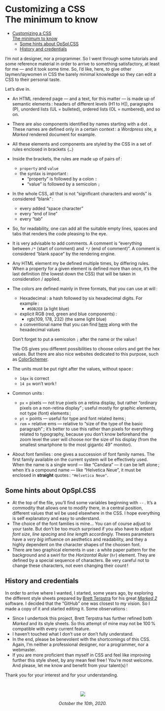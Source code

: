 # Customizing a CSS<br>The minimum to know
<!--ts-->
* [Customizing a CSS<br>The minimum to know](#customizing-a-cssthe-minimum-to-know)
   * [Some hints about OpSpl.CSS](#some-hints-about-opsplcss)
   * [History and credentials](#history-and-credentials)

<!-- Created by https://github.com/ekalinin/github-markdown-toc -->
<!-- Added by: runner, at: Tue Jul 19 15:09:42 UTC 2022 -->

<!--te-->
I’m not a designer, nor a programmer. So I went through some tutorials and some reference material in order to arrive to something satisfactory, at least for me — and it took some time. So, I’d like, here, to give other laymen/laywomen in CSS the barely minimal knowledge so they can edit a CSS to their personal taste.

Let’s dive in.

* An HTML rendered page — and a text, for this matter — is made up of semantic elements : headers of different levels (H1 to H]), paragraphs (P), unorderd lists (UL = bulleted), ordered lists (OL = numbered), and so on.

* There are also components identified by names starting with a dot `.` These names are defined only in a certain context : a *Wordpress* site, a *Marked* rendered document for example.

* All these elements and components are styled by the CSS in a set of rules enclosed in brackets `{…}`

* Inside the brackets, the rules are made up of pairs of :
	* `property` and `value`
	* the syntax is important :
		* “property” is followed by a colon `:`
		* “value” is followed by a semicolon `;`
	
* In the whole CSS, all that is not “significant characters and words” is considered “blank” :
	* every added “space character”
	* every “end of line”
	* every “tab”
	
* So, for readability, one can add all the suitable empty lines, spaces and tabs that renders the code pleasing to the eye.

* It is very advisable to add comments. A comment is “everything between `/*` (start of  comment) and  `*/` (end of comment)”. A comment is considered “blank space“ by the rendering engine.

* Any HTML element my be defined multiple times, by differing rules. When a property for a given element is defined more than once, it’s the last definition (the lowest down the CSS) that will be taken in consideration / applied.

* The colors are defined mainly in three formats, that you can use at will :

  * Hexadecimal : a hash followed by six hexadecimal digits. For example :
    * `#6DB2E8` (a light blue)
  * explicit RGB (red, green and blue components) :
    * rgb(109, 178, 232) (the same light blue)
  * a conventional name that you can find [here](https://www.colorschemer.com/color-names/) along with the hexadecimal values

  Don’t forget to put a semicolon `;` after the name or the value !

  The OS gives you different possibilities to choose colors and get the hex values. But there are also nice websites dedicated to this purpose, such as [ColorSchemer](https://www.colorschemer.com/).

* The units must be put right after the values, without space :

  * `14px` is correct
  * `14 px` won’t work !

* Common units :

  * `px` = pixels — not true pixels on a retina display, but rather “ordinary pixels on a non-retina display” ; useful mostly for graphic elements, not type (font) elements ;
  * `pt` = points — useful for type and font related items ;
  * `rem` = relative ems — relative to “size of the type of the basic paragraph” ; it’s better to use this rather than pixels for everything related to typography, because you don’t know beforehand the zoom level the user will choose nor the size of his display (from the smallest smartphone to the most gigantic 49" monitor).

* About font families : one gives a succession of font family names. The first family available on the current system will be effectively used. When the name is a single word — like “Candara” — it can be left alone ; when it’s a compound name — like “Helvetica Neue”, it must be enclosed in **straight** quotes : `"Helvetica Neue"`.

  

## Some hints about OpSpl.CSS

* At the top of the file, you’ll find some variables beginning with `--` . It’s a commodity that allows one to modify there, in a central position, different values that wil be used elsewhere in the CSS. I hope everything is self explanatory and easy to understand.
* The choice of the font families is mine… You can of course adjust to your taste. But don’t be too much surprised if you also have to adjust *font size*, *line spacing* and *line length* accordingly. Theses parameters have a *very big* influence on aesthetics and readability, and they a highly dependent on the character shapes of the choosen font.
* There are two graphical elements in use : a white paper pattern for the background and a swirl for the *Horizontal Ruler* (`hr`) element. They are defined by a special sequence of characters. Be very careful not to change these characters, not even changing their count !



## History and credentials

In order to arrive where I wanted, I started, some years ago, by exploring the different style sheets prepared by [Brett Terpstra](https://brettterpstra.com/) for his great [*Marked 2*](https://marked2app.com/) software. I decided that the “GitHub” one was closest to my vision. So I made a copy of it and started editing it. Some observations :

* Since I undertook this project, Brett Terpstra has further refined  both *Marked* and its style sheets. So this attempt of mine may not be 100 % compatible with every current feature.
* I haven’t touched what I don’t use or don’t fully understand.
* In the end, please be benevolent with the shortcomings of this CSS. Again, I’m neither a professional designer, nor a programmer, nor a webmaster.
* If you are more proficient than myself in CSS and feel like improving further this style sheet, by any mean feel free ! You’re most welcome. And please, let me know and benefit from your talent(s) !

Thank you for your interest and for your understanding.



<p style="text-align: center;">&emsp;</p>
<p style="text-align: center;"><a href="https://dr-spinnler.ch"><img src="http://dr-spinnler.ch/myfiles/logos/Olivier-Spinnler.png"/></a></p>
<p style="text-align: center; font-style: italic;">October the 10th, 2020.
</p>
<p style="text-align: center;">&emsp;</p>
<p style="text-align: center;">&emsp;</p>